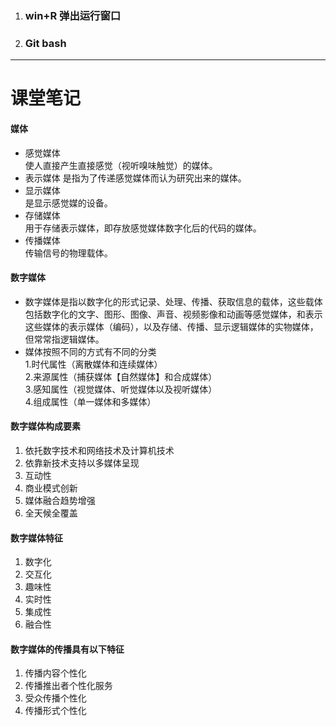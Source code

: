 1. ### win+R 弹出运行窗口  
2. ### Git bash
---
# 课堂笔记
#### 媒体
- 感觉媒体  
使人直接产生直接感觉（视听嗅味触觉）的媒体。
- 表示媒体
是指为了传递感觉媒体而认为研究出来的媒体。
- 显示媒体  
是显示感觉媒的设备。
- 存储媒体  
用于存储表示媒体，即存放感觉媒体数字化后的代码的媒体。
- 传播媒体  
传输信号的物理载体。 
  
#### 数字媒体  
- 数字媒体是指以数字化的形式记录、处理、传播、获取信息的载体，这些载体包括数字化的文字、图形、图像、声音、视频影像和动画等感觉媒体，和表示这些媒体的表示媒体（编码），以及存储、传播、显示逻辑媒体的实物媒体，但常常指逻辑媒体。
- 媒体按照不同的方式有不同的分类  
1.时代属性（离散媒体和连续媒体）  
2.来源属性（捕获媒体【自然媒体】和合成媒体）  
3.感知属性（视觉媒体、听觉媒体以及视听媒体）  
4.组成属性（单一媒体和多媒体）  
  
  
#### 数字媒体构成要素  
1. 依托数字技术和网络技术及计算机技术
2. 依靠新技术支持以多媒体呈现  
3. 互动性
4. 商业模式创新
5. 媒体融合趋势增强
6. 全天候全覆盖
  
  
#### 数字媒体特征  
1. 数字化  
2. 交互化
3. 趣味性
4. 实时性
5. 集成性
6. 融合性
  
#### 数字媒体的传播具有以下特征  
1. 传播内容个性化
2. 传播推出者个性化服务
3. 受众传播个性化
4. 传播形式个性化